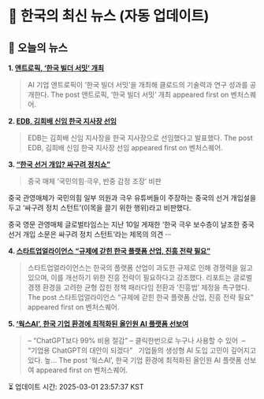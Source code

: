 # 📢 한국의 최신 뉴스 (자동 업데이트)

## 📰 오늘의 뉴스
**1. [앤트로픽, ‘한국 빌더 서밋’ 개최](https://www.venturesquare.net/959117)**
> AI 기업 앤트로픽이 ‘한국 빌더 서밋’을 개최해 클로드의 기술력과 연구 성과를 공개한다.
The post 앤트로픽, ‘한국 빌더 서밋’ 개최 appeared first on 벤처스퀘어.

**2. [EDB, 김희배 신임 한국 지사장 선임](https://www.venturesquare.net/956072)**
> EDB는 김희배 신임 지사장을 한국 지사장으로 선임했다고 발표했다.
The post EDB, 김희배 신임 한국 지사장 선임 appeared first on 벤처스퀘어.

**3. [“한국 선거 개입? 싸구려 정치쇼”](https://www.khan.co.kr/article/202502112057025)**
> 중국 매체 ‘국민의힘·극우, 반중 감정 조장’ 비판

중국 관영매체가 국민의힘 일부 의원과 극우 유튜버들이 주장하는 중국의 선거 개입설을 두고 ‘싸구려 정치 스턴트’(이목을 끌기 위한 행위)라고 비판했다.

중국 영문 관영매체 글로벌타임스는 지난 10일 게재한 ‘한국 극우 보수층이 날조한 중국 선거 개입 소문은 싸구려 정치 스턴트’라는 제목의 의견 ···

**4. [스타트업얼라이언스 “규제에 갇힌 한국 플랫폼 산업, 진흥 전략 필요”](https://www.venturesquare.net/956185)**
> 스타트업얼라이언스는 한국의 플랫폼 산업이 과도한 규제로 인해 경쟁력을 잃고 있으며, 이를 개선하기 위한 진흥 전략이 필요하다고 강조했다. 리포트는 글로벌 경쟁 환경을 고려한 균형 잡힌 정책 패러다임 전환과 ‘진흥법’ 제정을 촉구했다.
The post 스타트업얼라이언스 “규제에 갇힌 한국 플랫폼 산업, 진흥 전략 필요” appeared first on 벤처스퀘어.

**5. [‘웍스AI’, 한국 기업 환경에 최적화된 올인원 AI 플랫폼 선보여](https://www.venturesquare.net/956743)**
> – “ChatGPT보다 99% 비용 절감” – 클릭한번으로 누구나 사용할 수 있어  – “기업용 ChatGPT의 대안이 되겠다”   기업들의 생성형 AI 도입 고민이 깊어지고 있다. 높...
The post ‘웍스AI’, 한국 기업 환경에 최적화된 올인원 AI 플랫폼 선보여 appeared first on 벤처스퀘어.


⏳ 업데이트 시간: 2025-03-01 23:57:37 KST

